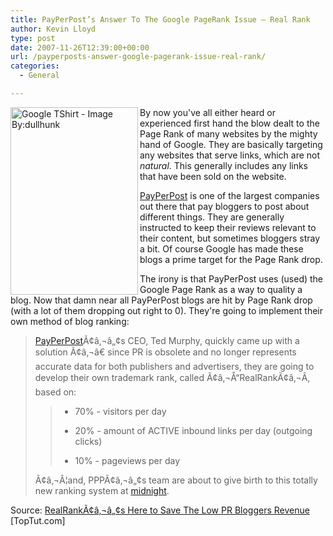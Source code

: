 ```yaml
---
title: PayPerPost’s Answer To The Google PageRank Issue – Real Rank
author: Kevin Lloyd
type: post
date: 2007-11-26T12:39:00+00:00
url: /payperposts-answer-google-pagerank-issue-real-rank/
categories:
  - General

---
```

<a href="https://webdevelopment2.com/payperposts-answer-google-pagerank-issue-real-rank/array-2/" rel="attachment wp-att-271" title="Google TShirt - Image by: dullhunk"><img src="/wp-content/uploads/google-tshirt.thumbnail.jpg" alt="Google TShirt - Image By:dullhunk" align="left" height="300" width="204" /></a>By now you've all either heard or experienced first hand the blow dealt to the Page Rank of many websites by the mighty hand of Google. They are basically targeting any websites that serve links, which are not _natural_. This generally includes any links that have been sold on the website.

[PayPerPost][1] is one of the largest companies out there that pay bloggers to post about different things. They are generally instructed to keep their reviews relevant to their content, but sometimes bloggers stray a bit. Of course Google has made these blogs a prime target for the Page Rank drop.

The irony is that PayPerPost uses (used) the Google Page Rank as a way to quality a blog. Now that damn near all PayPerPost blogs are hit by Page Rank drop (with a lot of them dropping out right to 0). They're going to implement their own method of blog ranking:

> <span class="contenttext"><a href="http://tinyurl.com/2dmr9p">PayPerPost</a>Ã¢â‚¬â„¢s CEO, Ted Murphy, quickly came up with a solution Ã¢â‚¬â€ since PR is obsolete and no longer represents accurate data for both publishers and advertisers, they are going to develop their own trademark rank, called Ã¢â‚¬Å“RealRankÃ¢â‚¬Â, based on:</span>
>
> >   * 70% - visitors per day
> >
> >   * 20% - amount of ACTIVE inbound links per day (outgoing clicks)
> >
> >   * 10% - pageviews per day
>
> Ã¢â‚¬Â¦and, PPPÃ¢â‚¬â„¢s team are about to give birth to this totally new ranking system at <a href="http://developer.payperpost.com/2007/11/midnight---10-m.html" target="_blank">midnight</a>.

<span class="contenttext"></span>

Source:  [RealRankÃ¢â‚¬â„¢s Here to Save The Low PR Bloggers Revenue][2] [TopTut.com]

 [1]: http://www.PayPerPost.com/
 [2]: http://www.toptut.com/2007/11/21/realranks-here-to-save-the-low-pr-bloggers-revenue/#more-778
